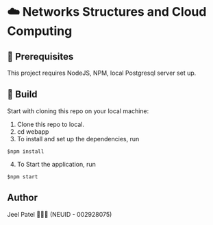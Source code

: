 # :cloud: Networks Structures and Cloud Computing 

## :wrench: Prerequisites

This project requires NodeJS, NPM, local Postgresql server set up.
## :hammer: Build

Start with cloning this repo on your local machine:

1. Clone this repo to local. 
2. cd webapp
3. To install and set up the dependencies, run
```
$npm install
```
4. To Start the application, run
```   
$npm start   
``` 

## Author 
Jeel Patel 👨🏻‍💻 (NEUID - 002928075)

